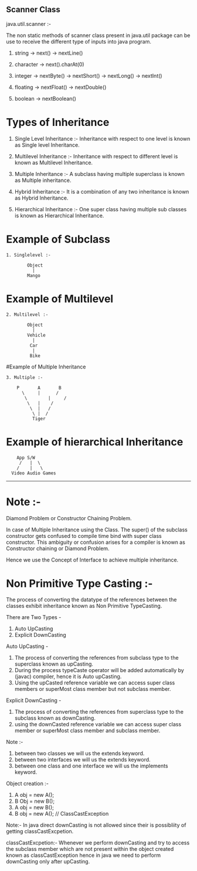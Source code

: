 ## Scanner Class

java.util.scanner :-

The non static methods of scanner class present in java.util package can be use to receive the different type of inputs into java program.

1. string		-> next()
				-> nextLine()
				
2. character	-> next().charAt(0)

3. integer		-> nextByte()
				-> nextShort()
				-> nextLong()
				-> nextInt()
				
4. floating		-> nextFloat()
				-> nextDouble()
				
5. boolean 		-> nextBoolean()



# Types of Inheritance

1. Single Level Inheritance :-
	Inheritance with respect to one level is known as Single level Inheritance.
	
2. Multilevel Inheritance :- Inheritance with respect to different level is known as Multilevel Inheritance.

3. Multiple Inheritance :- A subclass having multiple superclass is known as Multiple inheritance.

4. Hybrid Inheritance :- It is a combination of any two inheritance is known as Hybrid Inheritance.

5. Hierarchical Inheritance :- One super class having multiple sub classes is known as Hierarchical Inheritance.


# Example of Subclass
```
1. Singlelevel :-
	
		Object
		  |
		Mango
```

# Example of Multilevel
```
2. Multilevel :-

		Object
		  |
		Vehicle
		  |
		 Car
		  |
		 Bike
```

#Example of Multiple Inheritance
```
3. Multiple :-
	
	P		A		B
	  \		|	   /
	   \		|     /
	    \	|    /
	     \	|   /
	      \	|  /
	      Tiger
```

# Example of hierarchical Inheritance

```
	App S/W
	 /	 |	\
	/	 |	 \
  Video Audio Games
```

--------------------------------------------------------------------

# Note :-
Diamond Problem or Constructor Chaining Problem.

In case of Multiple Inheritance using the Class. The super() of the subclass constructor gets confused to compile time bind with super class constructor. This ambiguity or confusion arises for a compiler is known as Constructor chaining or Diamond Problem.

Hence we use the Concept of Interface to achieve multiple inheritance.


# Non Primitive Type Casting :-

The process of converting the datatype of the references between the classes exhibit inheritance known as Non Primitive TypeCasting.

There are Two Types - 

1. Auto UpCasting
2. Explicit DownCasting

Auto UpCasting - 

1. The process of converting the references from subclass type to the superclass known as upCasting.
2. During the process typeCaste operator will be added automatically by (javac) compiler, hence it is Auto upCasting.
3. Using the upCasted reference variable we can access super class members or superMost class member but not subclass member.


Explicit DownCasting -

1. The process of converting the references from superclass type to the subclass known as downCasting.
2. using the downCasted reference variable we can access super class member or superMost class member and subclass member.


Note :- 
1. between two classes we will us the extends keyword.
2. between two interfaces we will us the extends keyword.
3. between one class and one interface  we will us the implements keyword.



Object creation :- 

1. A obj = new A();
2. B Obj = new B();
3. A obj = new B();
4. B obj = new A(); // ClassCastException 


Note:- In java direct downCasting is not allowed since their is possibliity 
of getting classCastExcpetion.


classCastExcpetion:- Whenever we perform downCasting  and try to access the subclass member which are not present within the object created known as classCastException hence in java we need to perform downCasting only after upCasting.











